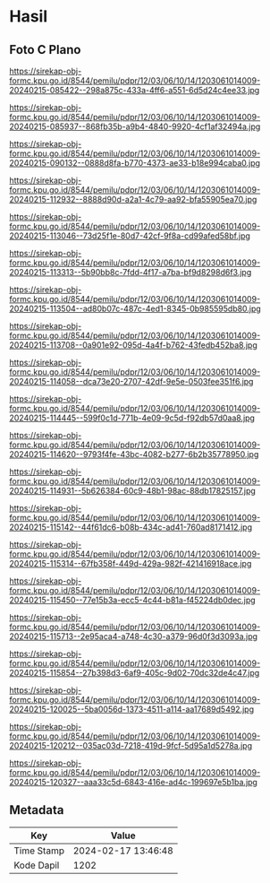 # Hasil

## Foto C Plano

https://sirekap-obj-formc.kpu.go.id/8544/pemilu/pdpr/12/03/06/10/14/1203061014009-20240215-085422--298a875c-433a-4ff6-a551-6d5d24c4ee33.jpg

https://sirekap-obj-formc.kpu.go.id/8544/pemilu/pdpr/12/03/06/10/14/1203061014009-20240215-085937--868fb35b-a9b4-4840-9920-4cf1af32494a.jpg

https://sirekap-obj-formc.kpu.go.id/8544/pemilu/pdpr/12/03/06/10/14/1203061014009-20240215-090132--0888d8fa-b770-4373-ae33-b18e994caba0.jpg

https://sirekap-obj-formc.kpu.go.id/8544/pemilu/pdpr/12/03/06/10/14/1203061014009-20240215-112932--8888d90d-a2a1-4c79-aa92-bfa55905ea70.jpg

https://sirekap-obj-formc.kpu.go.id/8544/pemilu/pdpr/12/03/06/10/14/1203061014009-20240215-113046--73d25f1e-80d7-42cf-9f8a-cd99afed58bf.jpg

https://sirekap-obj-formc.kpu.go.id/8544/pemilu/pdpr/12/03/06/10/14/1203061014009-20240215-113313--5b90bb8c-7fdd-4f17-a7ba-bf9d8298d6f3.jpg

https://sirekap-obj-formc.kpu.go.id/8544/pemilu/pdpr/12/03/06/10/14/1203061014009-20240215-113504--ad80b07c-487c-4ed1-8345-0b985595db80.jpg

https://sirekap-obj-formc.kpu.go.id/8544/pemilu/pdpr/12/03/06/10/14/1203061014009-20240215-113708--0a901e92-095d-4a4f-b762-43fedb452ba8.jpg

https://sirekap-obj-formc.kpu.go.id/8544/pemilu/pdpr/12/03/06/10/14/1203061014009-20240215-114058--dca73e20-2707-42df-9e5e-0503fee351f6.jpg

https://sirekap-obj-formc.kpu.go.id/8544/pemilu/pdpr/12/03/06/10/14/1203061014009-20240215-114445--599f0c1d-771b-4e09-9c5d-f92db57d0aa8.jpg

https://sirekap-obj-formc.kpu.go.id/8544/pemilu/pdpr/12/03/06/10/14/1203061014009-20240215-114620--9793f4fe-43bc-4082-b277-6b2b35778950.jpg

https://sirekap-obj-formc.kpu.go.id/8544/pemilu/pdpr/12/03/06/10/14/1203061014009-20240215-114931--5b626384-60c9-48b1-98ac-88db17825157.jpg

https://sirekap-obj-formc.kpu.go.id/8544/pemilu/pdpr/12/03/06/10/14/1203061014009-20240215-115142--44f61dc6-b08b-434c-ad41-760ad8171412.jpg

https://sirekap-obj-formc.kpu.go.id/8544/pemilu/pdpr/12/03/06/10/14/1203061014009-20240215-115314--67fb358f-449d-429a-982f-421416918ace.jpg

https://sirekap-obj-formc.kpu.go.id/8544/pemilu/pdpr/12/03/06/10/14/1203061014009-20240215-115450--77e15b3a-ecc5-4c44-b81a-f45224db0dec.jpg

https://sirekap-obj-formc.kpu.go.id/8544/pemilu/pdpr/12/03/06/10/14/1203061014009-20240215-115713--2e95aca4-a748-4c30-a379-96d0f3d3093a.jpg

https://sirekap-obj-formc.kpu.go.id/8544/pemilu/pdpr/12/03/06/10/14/1203061014009-20240215-115854--27b398d3-6af9-405c-9d02-70dc32de4c47.jpg

https://sirekap-obj-formc.kpu.go.id/8544/pemilu/pdpr/12/03/06/10/14/1203061014009-20240215-120025--5ba0056d-1373-4511-a114-aa17689d5492.jpg

https://sirekap-obj-formc.kpu.go.id/8544/pemilu/pdpr/12/03/06/10/14/1203061014009-20240215-120212--035ac03d-7218-419d-9fcf-5d95a1d5278a.jpg

https://sirekap-obj-formc.kpu.go.id/8544/pemilu/pdpr/12/03/06/10/14/1203061014009-20240215-120327--aaa33c5d-6843-416e-ad4c-199697e5b1ba.jpg


## Metadata

| Key        | Value               |
| ---------- | ------------------- |
| Time Stamp | 2024-02-17 13:46:48 |
| Kode Dapil | 1202                |



